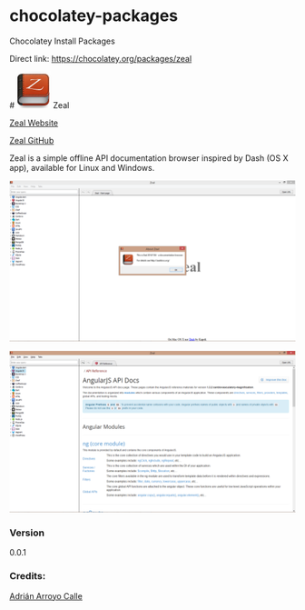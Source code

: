 chocolatey-packages
===================

Chocolatey Install Packages

Direct link: 
https://chocolatey.org/packages/zeal


#![Zeal](https://github.com/cellx/chocolatey-packages/blob/master/zeal/zeal_icons/zeal_64px.png) Zeal


[Zeal Website](http://zealdocs.org/download.html)

[Zeal GitHub](https://github.com/jkozera/zeal)

Zeal is a simple offline API documentation browser inspired by Dash (OS X app), available for Linux and Windows. 

![Zeal example 1](https://github.com/cellx/chocolatey-packages/blob/master/zeal/zeal_icons/zeal_screenshot_windows.png)

![Zeal example 2](https://github.com/cellx/chocolatey-packages/blob/master/zeal/zeal_icons/zeal_screenshot_windows_angularjs-docs.png)


### Version
0.0.1


### Credits:

[Adrián Arroyo Calle](https://github.com/AdrianArroyoCalle/chocolatey-packages/tree/master/zeal) 

